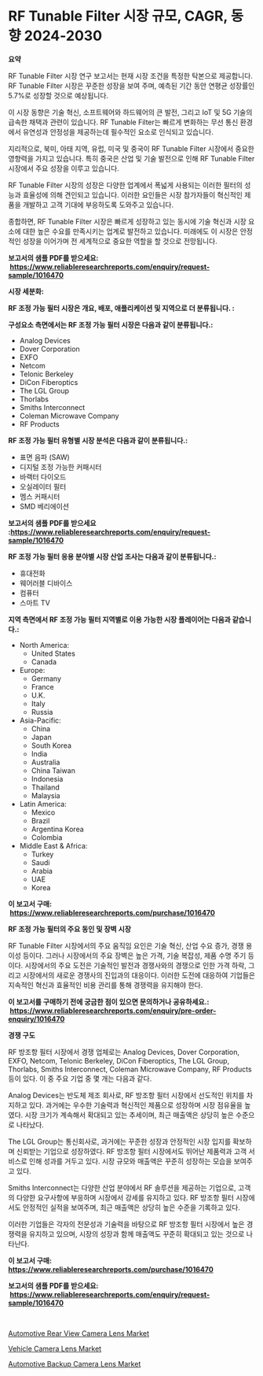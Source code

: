 <p><h1>RF Tunable Filter 시장 규모, CAGR, 동향 2024-2030</h1></p><p><strong>요약</strong></p>
<p><p>RF Tunable Filter 시장 연구 보고서는 현재 시장 조건을 특정한 탁본으로 제공합니다. RF Tunable Filter 시장은 꾸준한 성장을 보여 주며, 예측된 기간 동안 연평균 성장률인 5.7%로 성장할 것으로 예상됩니다.</p><p>이 시장 동향은 기술 혁신, 소프트웨어와 하드웨어의 큰 발전, 그리고 IoT 및 5G 기술의 급속한 채택과 관련이 있습니다. RF Tunable Filter는 빠르게 변화하는 무선 통신 환경에서 유연성과 안정성을 제공하는데 필수적인 요소로 인식되고 있습니다. </p><p>지리적으로, 북미, 아태 지역, 유럽, 미국 및 중국이 RF Tunable Filter 시장에서 중요한 영향력을 가지고 있습니다. 특히 중국은 산업 및 기술 발전으로 인해 RF Tunable Filter 시장에서 주요 성장을 이루고 있습니다.</p><p>RF Tunable Filter 시장의 성장은 다양한 업계에서 폭넓게 사용되는 이러한 필터의 성능과 효율성에 의해 견인되고 있습니다. 이러한 요인들은 시장 참가자들이 혁신적인 제품을 개발하고 고객 기대에 부응하도록 도와주고 있습니다.</p><p>종합하면, RF Tunable Filter 시장은 빠르게 성장하고 있는 동시에 기술 혁신과 시장 요소에 대한 높은 수요를 만족시키는 업계로 발전하고 있습니다. 미래에도 이 시장은 안정적인 성장을 이어가며 전 세계적으로 중요한 역할을 할 것으로 전망됩니다.</p></p>
<p><strong>보고서의 샘플 PDF를 받으세요: &nbsp;<a href="https://www.reliableresearchreports.com/enquiry/request-sample/1016470">https://www.reliableresearchreports.com/enquiry/request-sample/1016470</a></strong></p>
<p><strong>시장 세분화:</strong></p>
<p><strong> RF 조정 가능 필터 시장은 개요, 배포, 애플리케이션 및 지역으로 더 분류됩니다. :</strong></p>
<p><strong>구성요소 측면에서는 RF 조정 가능 필터 시장은 다음과 같이 분류됩니다.:</strong></p>
<p><ul><li>Analog Devices</li><li>Dover Corporation</li><li>EXFO</li><li>Netcom</li><li>Telonic Berkeley</li><li>DiCon Fiberoptics</li><li>The LGL Group</li><li>Thorlabs</li><li>Smiths Interconnect</li><li>Coleman Microwave Company</li><li>RF Products</li></ul></p>
<p><strong> RF 조정 가능 필터 유형별 시장 분석은 다음과 같이 분류됩니다.:</strong></p>
<p><ul><li>표면 음파 (SAW)</li><li>디지털 조정 가능한 커패시터</li><li>바랙터 다이오드</li><li>오실레이터 필터</li><li>멤스 커패시터</li><li>SMD 베리에이션</li></ul></p>
<p><strong>보고서의 샘플 PDF를 받으세요 :<a href="https://www.reliableresearchreports.com/enquiry/request-sample/1016470">https://www.reliableresearchreports.com/enquiry/request-sample/1016470</a></strong></p>
<p><strong> RF 조정 가능 필터 응용 분야별 시장 산업 조사는 다음과 같이 분류됩니다.:</strong></p>
<p><ul><li>휴대전화</li><li>웨어러블 디바이스</li><li>컴퓨터</li><li>스마트 TV</li></ul></p>
<p><strong>지역 측면에서 RF 조정 가능 필터 지역별로 이용 가능한 시장 플레이어는 다음과 같습니다.:</strong></p>
<p><ul>
    <li>
        North America:
        <ul>
            <li>United States</li>
            <li>Canada</li>
        </ul>
    </li>
    <li>
        Europe:
        <ul>
            <li>Germany</li>
            <li>France</li>
            <li>U.K.</li>
            <li>Italy</li>
            <li>Russia</li>
        </ul>
    </li>
    <li>
        Asia-Pacific:
        <ul>
            <li>China</li>
            <li>Japan</li>
            <li>South Korea</li>
            <li>India</li>
            <li>Australia</li>
            <li>China Taiwan</li>
            <li>Indonesia</li>
            <li>Thailand</li>
            <li>Malaysia</li>
        </ul>
    </li>
    <li>
        Latin America:
        <ul>
            <li>Mexico</li>
            <li>Brazil</li>
            <li>Argentina Korea</li>
            <li>Colombia</li>
        </ul>
    </li>
    <li>
        Middle East & Africa:
        <ul>
            <li>Turkey</li>
            <li>Saudi</li>
            <li>Arabia</li>
            <li>UAE</li>
            <li>Korea</li>
        </ul>
    </li>
    </ul></p>
<p><strong>이 보고서 구매: &nbsp;<a href="https://www.reliableresearchreports.com/purchase/1016470">https://www.reliableresearchreports.com/purchase/1016470</a></strong></p>
<p><strong>RF 조정 가능 필터의 주요 동인 및 장벽 시장</strong></p>
<p><p>RF Tunable Filter 시장에서의 주요 움직임 요인은 기술 혁신, 산업 수요 증가, 경쟁 용이성 등이다. 그러나 시장에서의 주요 장벽은 높은 가격, 기술 복잡성, 제품 수명 주기 등이다. 시장에서의 주요 도전은 기술적인 발전과 경쟁사와의 경쟁으로 인한 가격 하락, 그리고 시장에서의 새로운 경쟁사의 진입과의 대응이다. 이러한 도전에 대응하여 기업들은 지속적인 혁신과 효율적인 비용 관리를 통해 경쟁력을 유지해야 한다.</p></p>
<p><strong>이 보고서를 구매하기 전에 궁금한 점이 있으면 문의하거나 공유하세요.: &nbsp;<a href="https://www.reliableresearchreports.com/enquiry/pre-order-enquiry/1016470">https://www.reliableresearchreports.com/enquiry/pre-order-enquiry/1016470</a></strong></p>
<p><strong>경쟁 구도</strong></p>
<p><p>RF 방조항 필터 시장에서 경쟁 업체로는 Analog Devices, Dover Corporation, EXFO, Netcom, Telonic Berkeley, DiCon Fiberoptics, The LGL Group, Thorlabs, Smiths Interconnect, Coleman Microwave Company, RF Products 등이 있다. 이 중 주요 기업 중 몇 개는 다음과 같다.</p><p>Analog Devices는 반도체 제조 회사로, RF 방조항 필터 시장에서 선도적인 위치를 차지하고 있다. 과거에는 우수한 기술력과 혁신적인 제품으로 성장하며 시장 점유율을 높였다. 시장 크기가 계속해서 확대되고 있는 추세이며, 최근 매출액은 상당히 높은 수준으로 나타났다.</p><p>The LGL Group는 통신회사로, 과거에는 꾸준한 성장과 안정적인 시장 입지를 확보하며 신뢰받는 기업으로 성장하였다. RF 방조항 필터 시장에서도 뛰어난 제품력과 고객 서비스로 인해 성과를 거두고 있다. 시장 규모와 매출액은 꾸준히 성장하는 모습을 보여주고 있다.</p><p>Smiths Interconnect는 다양한 산업 분야에서 RF 솔루션을 제공하는 기업으로, 고객의 다양한 요구사항에 부응하며 시장에서 강세를 유지하고 있다. RF 방조항 필터 시장에서도 안정적인 실적을 보여주며, 최근 매출액은 상당히 높은 수준을 기록하고 있다.</p><p>이러한 기업들은 각자의 전문성과 기술력을 바탕으로 RF 방조항 필터 시장에서 높은 경쟁력을 유지하고 있으며, 시장의 성장과 함께 매출액도 꾸준히 확대되고 있는 것으로 나타난다.</p></p>
<p><strong>이 보고서 구매: &nbsp; <a href="https://www.reliableresearchreports.com/purchase/1016470">https://www.reliableresearchreports.com/purchase/1016470</a></strong></p>
<p><strong>보고서의 샘플 PDF를 받으세요: &nbsp;<a href="https://www.reliableresearchreports.com/enquiry/request-sample/1016470">https://www.reliableresearchreports.com/enquiry/request-sample/1016470</a></strong><strong></strong></p>
<p>&nbsp;</p>
<p><p><a href="https://github.com/Hazelklievgspy6vdcsmu106w/Market-Research-Report-List-1/blob/main/automotive-rear-view-camera-lens-market.md">Automotive Rear View Camera Lens Market</a></p><p><a href="https://github.com/joannagoyvaerts/Market-Research-Report-List-1/blob/main/vehicle-camera-lens-market.md">Vehicle Camera Lens Market</a></p><p><a href="https://github.com/lubmix/Market-Research-Report-List-1/blob/main/automotive-backup-camera-lens-market.md">Automotive Backup Camera Lens Market</a></p></p>